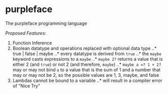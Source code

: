 # purpleface
The purpleface programming language

_Proposed Features:_
1. Function Inference
2. Boolean datatype and operations replaced with optional data type
..* true | false | maybe
..* every datatype is derived from `true`
..* the `maybe` keyword casts expressions to a `maybe`
..* `maybe 2?` returns a value that is either 2 (and `true`) or not 2 (and therefore, `maybe`)
..* `maybe a =? 1 + 2?` may or may not bind `a` to a value that is the sum of 1 and a number that may or may not be 2, so the possible values are 1, 3, maybe, and false
3. Lambdas cannot be bound to a variable
..* will result in a compiler error of "Nice Try"
